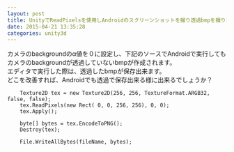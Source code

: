```yaml
---
layout: post
title: UnityでReadPixelsを使用しAndroidのスクリーンショットを撮り透過bmpを撮りたい。
date: 2015-04-21 13:35:28
categories: unity3d
---
```

<p>カメラのbackgroundのα値を０に設定し、下記のソースでAndroidで実行してもカメラのbackgroundが透過していないbmpが作成されます。<br>
エディタで実行した際は、透過したbmpが保存出来ます。<br>
どこを改善すれば、Androidでも透過で保存出来る様に出来るでしょうか？</p>

<pre><code>    Texture2D tex = new Texture2D(256, 256, TextureFormat.ARGB32, false, false);
    tex.ReadPixels(new Rect( 0, 0, 256, 256), 0, 0);
    tex.Apply();

    byte[] bytes = tex.EncodeToPNG();
    Destroy(tex);

    File.WriteAllBytes(fileName, bytes);
</code></pre>
